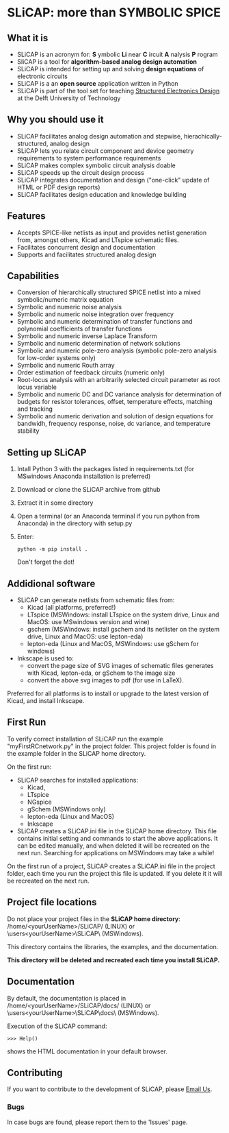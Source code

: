 # SLiCAP: more than SYMBOLIC SPICE

## What it is
- SLiCAP is an acronym for: **S** ymbolic **Li** near **C** ircuit **A** nalysis **P** rogram
- SliCAP is a tool for **algorithm-based analog design automation**
- SLiCAP is intended for setting up and solving **design equations** of electronic circuits
- SLiCAP is a an **open source** application written in Python
- SLiCAP is part of the tool set for teaching [Structured Electronics Design](https://analog-electronics.tudelft.nl) at the Delft University of Technology

## Why you should use it
- SLiCAP facilitates analog design automation and stepwise, hierachically-structured, analog design 
- SLiCAP lets you relate circuit component and device geometry requirements to system performance requirements
- SLiCAP makes complex symbolic circuit analysis doable
- SLiCAP speeds up the circuit design process
- SLiCAP integrates documentation and design ("one-click" update of HTML or PDF design reports)
- SLiCAP facilitates design education and knowledge building

## Features
- Accepts SPICE-like netlists as input and provides netlist generation from, amongst others, Kicad and LTspice schematic files.
- Facilitates concurrent design and documentation
- Supports and facilitates structured analog design

## Capabilities
- Conversion of hierarchically structured SPICE netlist into a mixed symbolic/numeric matrix equation
- Symbolic and numeric noise analysis
- Symbolic and numeric noise integration over frequency
- Symbolic and numeric determination of transfer functions and polynomial coefficients of transfer functions
- Symbolic and numeric inverse Laplace Transform
- Symbolic and numeric determination of network solutions
- Symbolic and numeric pole-zero analysis (symbolic pole-zero analysis for low-order systems only)
- Symbolic and numeric Routh array
- Order estimation of feedback circuits (numeric only)
- Root-locus analysis with an arbitrarily selected circuit parameter as root locus variable
- Symbolic and numeric DC and DC variance analysis for determination of budgets for resistor tolerances, offset, temperature effects, matching and tracking
- Symbolic and numeric derivation and solution of design equations for bandwidh, frequency response, noise, dc variance, and temperature stability

## Setting up SLiCAP
1. Intall Python 3 with the packages listed in requirements.txt (for MSwindows Anaconda installation is preferred)
2. Download or clone the SLiCAP archive from github
3. Extract it in some directory
4. Open a terminal (or an Anaconda terminal if you run python from Anaconda) in the directory with setup.py
5. Enter: 

       python -m pip install .
   
   Don't forget the dot!

## Addidional software
- SLiCAP can generate netlists from schematic files from:
  - Kicad (all platforms, preferred!)
  - LTspice (MSWindows: install LTspice on the system drive, Linux and MacOS: use MSwindows version and wine)
  - gschem (MSWindows: install gschem and its netlister on the system drive, Linux and MacOS: use lepton-eda)
  - lepton-eda (Linux and MacOS, MSWindows: use gSchem for windows)
- Inkscape is used to:
  - convert the page size of SVG images of schematic files generates with Kicad, lepton-eda, or gSchem to the image size
  - convert the above svg images to pdf (for use in LaTeX).

Preferred for all platforms is to install or upgrade to the latest version of Kicad, and install Inkscape.

## First Run

To verify correct installation of SLiCAP run the example "myFirstRCnetwork.py" in the project folder. This project folder is found in the example folder in the SLiCAP home directory. 

On the first run:

- SLiCAP searches for installed applications:
  - Kicad,
  - LTspice
  - NGspice
  - gSchem (MSWindows only)
  - lepton-eda (Linux and MacOS)
  - Inkscape
- SLiCAP creates a SLiCAP.ini file in the SLiCAP home directory. This file contains initial setting and commands to start the above applications. It can be edited manually, and when deleted it will be recreated on the next run. Searching for applications on MSWindows may take a while!

On the first run of a project, SLiCAP creates a SLiCAP.ini file in the project folder, each time you run the project this file is updated. If you delete it it will be recreated on the next run.

## Project file locations
Do not place your project files in the **SLiCAP home directory**: /home/<yourUserName\>/SLiCAP/ (LINUX) or \users\<yourUserName\>\SLiCAP\ (MSWindows). 

This directory contains the libraries, the examples, and the documentation. 

**This directory will be deleted and recreated each time you install SLiCAP.**

## Documentation
By default, the documentation is placed in /home/<yourUserName\>/SLiCAP/docs/ (LINUX) or \users\<yourUserName\>\SLiCAP\docs\ (MSWindows). 

Execution of the SLiCAP command:

    >>> Help()
    
shows the HTML documentation in your default browser.

## Contributing
If you want to contribute to the development of SLiCAP, please [Email Us](mailto:anton@montagne.nl).

### Bugs
In case bugs are found, please report them to the 'Issues' page.
